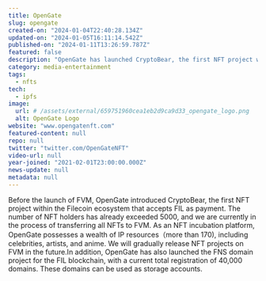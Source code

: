 ```yaml
---
title: OpenGate
slug: opengate
created-on: "2024-01-04T22:40:28.134Z"
updated-on: "2024-01-05T16:11:14.542Z"
published-on: "2024-01-11T13:26:59.787Z"
featured: false
description: "OpenGate has launched CryptoBear, the first NFT project within the Filecoin ecosystem that accepts FIL as payment. Additionally, OpenGate has introduced the FNS domain project for the FIL blockchain, accessible at www.opengatefns.com."
category: media-entertainment
tags:
  - nfts
tech:
  - ipfs
image:
  url: # /assets/external/659751960cea1eb2d9ca9d33_opengate_logo.png
  alt: OpenGate Logo
website: "www.opengatenft.com"
featured-content: null
repo: null
twitter: "twitter.com/OpenGateNFT"
video-url: null
year-joined: "2021-02-01T23:00:00.000Z"
news-update: null
metadata: null
---
```


Before the launch of FVM, OpenGate introduced CryptoBear, the first NFT project within the Filecoin ecosystem that accepts FIL as payment. The number of NFT holders has already exceeded 5000, and we are currently in the process of transferring all NFTs to FVM. As an NFT incubation platform, OpenGate possesses a wealth of IP resources（more than 170), including celebrities, artists, and anime. We will gradually release NFT projects on FVM in the future.In addition, OpenGate has also launched the FNS domain project for the FIL blockchain, with a current total registration of 40,000 domains. These domains can be used as storage accounts.
